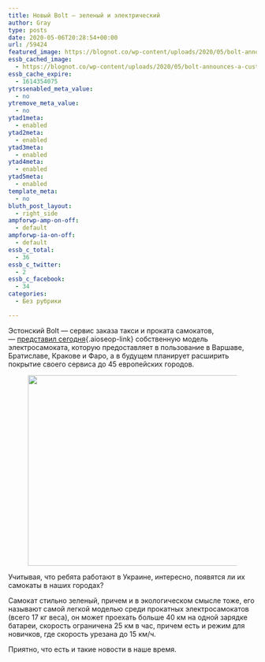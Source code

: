 ```yaml
---
title: Новый Bolt — зеленый и электрический
author: Gray
type: posts
date: 2020-05-06T20:28:54+00:00
url: /59424
featured_image: https://blognot.co/wp-content/uploads/2020/05/bolt-announces-a-custom-built-scooter-model-2-1024x536-1.jpg
essb_cached_image:
  - https://blognot.co/wp-content/uploads/2020/05/bolt-announces-a-custom-built-scooter-model-2-1024x536-1.jpg
essb_cache_expire:
  - 1614354075
ytrssenabled_meta_value:
  - no
ytremove_meta_value:
  - no
ytad1meta:
  - enabled
ytad2meta:
  - enabled
ytad3meta:
  - enabled
ytad4meta:
  - enabled
ytad5meta:
  - enabled
template_meta:
  - no
bluth_post_layout:
  - right_side
ampforwp-amp-on-off:
  - default
ampforwp-ia-on-off:
  - default
essb_c_total:
  - 36
essb_c_twitter:
  - 2
essb_c_facebook:
  - 34
categories:
  - Без рубрики

---
```








Эстонский Bolt — сервис заказа такси и проката самокатов, — [представил сегодня][1]{.aioseop-link} собственную модель электросамоката, которую предоставляет в пользование в Варшаве, Братиславе, Кракове и Фаро, а в будущем планирует расширить покрытие своего сервиса до 45 европейских городов.<figure class="wp-block-image size-large">

<img data-attachment-id="59425" data-permalink="https://blognot.co/59424/bolt-announces-a-custom-built-scooter-model-2-1024x536-1" data-orig-file="https://i1.wp.com/blognot.co/wp-content/uploads/2020/05/bolt-announces-a-custom-built-scooter-model-2-1024x536-1.jpg?fit=1024%2C536&ssl=1" data-orig-size="1024,536" data-comments-opened="1" data-image-meta="{&quot;aperture&quot;:&quot;0&quot;,&quot;credit&quot;:&quot;&quot;,&quot;camera&quot;:&quot;&quot;,&quot;caption&quot;:&quot;&quot;,&quot;created_timestamp&quot;:&quot;0&quot;,&quot;copyright&quot;:&quot;&quot;,&quot;focal_length&quot;:&quot;0&quot;,&quot;iso&quot;:&quot;0&quot;,&quot;shutter_speed&quot;:&quot;0&quot;,&quot;title&quot;:&quot;&quot;,&quot;orientation&quot;:&quot;0&quot;}" data-image-title="bolt-announces-a-custom-built-scooter-model-2-1024&#215;536-1" data-image-description="" data-medium-file="https://i1.wp.com/blognot.co/wp-content/uploads/2020/05/bolt-announces-a-custom-built-scooter-model-2-1024x536-1.jpg?fit=300%2C157&ssl=1" data-large-file="https://i1.wp.com/blognot.co/wp-content/uploads/2020/05/bolt-announces-a-custom-built-scooter-model-2-1024x536-1.jpg?fit=740%2C387&ssl=1" width="740" height="387" src="https://i1.wp.com/blognot.co/wp-content/uploads/2020/05/bolt-announces-a-custom-built-scooter-model-2-1024x536-1.jpg?resize=740%2C387&#038;ssl=1" alt="" class="wp-image-59425" srcset="https://i1.wp.com/blognot.co/wp-content/uploads/2020/05/bolt-announces-a-custom-built-scooter-model-2-1024x536-1.jpg?w=1024&ssl=1 1024w, https://i1.wp.com/blognot.co/wp-content/uploads/2020/05/bolt-announces-a-custom-built-scooter-model-2-1024x536-1.jpg?resize=300%2C157&ssl=1 300w, https://i1.wp.com/blognot.co/wp-content/uploads/2020/05/bolt-announces-a-custom-built-scooter-model-2-1024x536-1.jpg?resize=768%2C402&ssl=1 768w, https://i1.wp.com/blognot.co/wp-content/uploads/2020/05/bolt-announces-a-custom-built-scooter-model-2-1024x536-1.jpg?resize=700%2C366&ssl=1 700w, https://i1.wp.com/blognot.co/wp-content/uploads/2020/05/bolt-announces-a-custom-built-scooter-model-2-1024x536-1.jpg?resize=800%2C419&ssl=1 800w, https://i1.wp.com/blognot.co/wp-content/uploads/2020/05/bolt-announces-a-custom-built-scooter-model-2-1024x536-1.jpg?w=600&ssl=1 600w" sizes="(max-width: 740px) 100vw, 740px" data-recalc-dims="1" /> </figure> 

Учитывая, что ребята работают в Украине, интересно, появятся ли их самокаты в наших городах?

Самокат стильно зеленый, причем и в экологическом смысле тоже, его называют самой легкой моделью среди прокатных электросамокатов (всего 17 кг веса), он может проехать больше 40 км на одной зарядке батареи, скорость ограничена 25 км в час, причем есть и режим для новичков, где скорость урезана до 15 км/ч.&nbsp;

Приятно, что есть и такие новости в наше время.

 [1]: https://blog.bolt.eu/en/bolt-launches-new-custom-built-scooter-model/